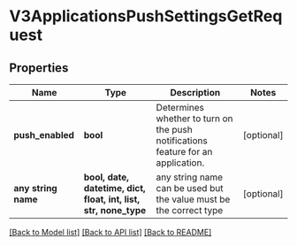 # V3ApplicationsPushSettingsGetRequest


## Properties
Name | Type | Description | Notes
------------ | ------------- | ------------- | -------------
**push_enabled** | **bool** | Determines whether to turn on the push notifications feature for an application. | [optional] 
**any string name** | **bool, date, datetime, dict, float, int, list, str, none_type** | any string name can be used but the value must be the correct type | [optional]

[[Back to Model list]](../README.md#documentation-for-models) [[Back to API list]](../README.md#documentation-for-api-endpoints) [[Back to README]](../README.md)


